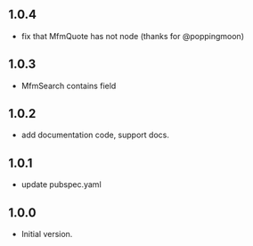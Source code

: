 ## 1.0.4

- fix that MfmQuote has not node (thanks for @poppingmoon)

## 1.0.3

- MfmSearch contains field

## 1.0.2

- add documentation code, support docs.

## 1.0.1

- update pubspec.yaml

## 1.0.0

- Initial version.
